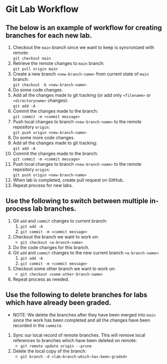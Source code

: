 # Git Lab Workflow

## The below is an example of workflow for creating branches for each new lab.

1. Checkout the `main` branch since we want to keep is syncronized with remote:  
    `git checkout main`
1. Retrieve the remote changes to `main` branch:  
    `git pull origin main`
1. Create a new branch `<new-branch-name>` from current state of `main` branch:  
    `git checkout -b <new-branch-name>`
1. Do some code changes.
1. Add all the changes made to git tracking (or add only `<filename>` or `<directoryname>` changes):  
    `git add -A`
1. Commit the changes made to the branch:  
    `git commit -m <commit message>`
1. Push local changes to branch `<new-branch-name>` to the remote repository `origin`:  
    `git push origin <new-branch-name>`
1. Do some more code changes.
1. Add all the changes made to git tracking:  
    `git add -A`
1. Commit the changes made to the branch:  
    `git commit -m <commit message>`
1. Push local changes to branch `<new-branch-name>` to the remote repository `origin`:  
    `git push origin <new-branch-name>`
1. When lab is completed, create pull request on GitHub.
1. Repeat process for new labs.

## Use the following to switch between multiple in-process lab branches.

1. Git `add` and `commit` changes to current branch:  
    1. `git add -A`
    1. `git commit -m <commit message>`
1. Checkout the branch we want to work on:  
    * `git checkout <a-branch-name>`
1. Do the code changes for this branch.
1. Git `add` and `commit` changes to the new current branch `<a-branch-name>`:  
    1. `git add -A`
    1. `git commit -m <commit message>`
1. Checkout some other branch we want to work on:  
    * `git checkout <some-other-branch-name>`
1. Repeat process as needed.

## Use the following to delete branches for labs which have already been graded.
* NOTE: We delete the branches after they have been merged into `main` since the work has been completed and all the changes have been recorded in the `commit`s.

1. Sync our local record of remote branches. This will remove local references to branches which have been deleted on remote:  
    * `git remote update origin --prune`
1. Delete the local copy of the branch:  
    * `git branch -d <lab-branch-which-has-been-graded>`
